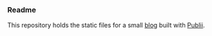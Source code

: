 <h3>Readme</h3>
<p>This repository holds the static files for a small <a href="https://offtrail.guru/">blog</a> built with <a href="https://getpublii.com/">Publii</a>.</p>
